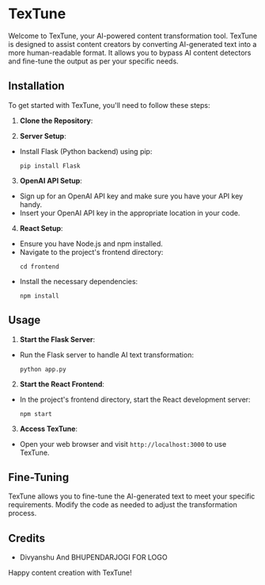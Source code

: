 # TexTune

Welcome to TexTune, your AI-powered content transformation tool. TexTune is designed to assist content creators by converting AI-generated text into a more human-readable format. It allows you to bypass AI content detectors and fine-tune the output as per your specific needs.

## Installation

To get started with TexTune, you'll need to follow these steps:

1. **Clone the Repository**:

2. **Server Setup**:
- Install Flask (Python backend) using pip:
  ```
  pip install Flask
  ```

3. **OpenAI API Setup**:
- Sign up for an OpenAI API key and make sure you have your API key handy.
- Insert your OpenAI API key in the appropriate location in your code.

4. **React Setup**:
- Ensure you have Node.js and npm installed.
- Navigate to the project's frontend directory:
  ```
  cd frontend
  ```
- Install the necessary dependencies:
  ```
  npm install
  ```

## Usage

1. **Start the Flask Server**:
- Run the Flask server to handle AI text transformation:
  ```
  python app.py
  ```

2. **Start the React Frontend**:
- In the project's frontend directory, start the React development server:
  ```
  npm start
  ```

3. **Access TexTune**:
- Open your web browser and visit `http://localhost:3000` to use TexTune.

## Fine-Tuning

TexTune allows you to fine-tune the AI-generated text to meet your specific requirements. Modify the code as needed to adjust the transformation process.

## Credits

- Divyanshu And BHUPENDARJOGI FOR LOGO 

Happy content creation with TexTune!
